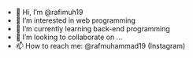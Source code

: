 - 👋 Hi, I’m @rafimuh19
- 👀 I’m interested in web programming
- 🌱 I’m currently learning back-end programming
- 💞️ I’m looking to collaborate on ...
- 📫 How to reach me: @rafmuhammad19 (Instagram)

<!---
rafimuh19/rafimuh19 is a ✨ special ✨ repository because its `README.md` (this file) appears on your GitHub profile.
You can click the Preview link to take a look at your changes.
--->
